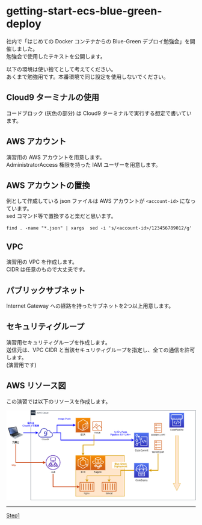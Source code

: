 # getting-start-ecs-blue-green-deploy

社内で「はじめての Docker コンテナからの Blue-Green デプロイ勉強会」を開催しました。  
勉強会で使用したテキストを公開します。  

以下の環境は使い捨てとして考えてください。  
あくまで勉強用です。本番環境で同じ設定を使用しないでください。  

## Cloud9 ターミナルの使用
コードブロック (灰色の部分) は Cloud9 ターミナルで実行する想定で書いています。  

## AWS アカウント
演習用の AWS アカウントを用意します。  
AdministratorAccess 権限を持った IAM ユーザーを用意します。  

## AWS アカウントの置換
例として作成している json ファイルは AWS アカウントが `<account-id>` になっています。  
sed コマンド等で置換すると楽だと思います。  

```
find . -name "*.json" | xargs  sed -i 's/<account-id>/123456789012/g'
```

## VPC
演習用の VPC を作成します。  
CIDR は任意のもので大丈夫です。  

## パブリックサブネット
Internet Gateway への経路を持ったサブネットを2つ以上用意します。  

## セキュリティグループ
演習用セキュリティグループを作成します。  
送信元は、VPC CIDR と当該セキュリティグループを指定し、全ての通信を許可します。  
(演習用です)  

## AWS リソース図
この演習では以下のリソースを作成します。  

![image](getting-start-ecs-deploy.drawio.png)

----

[Step1](step1/README.md)
